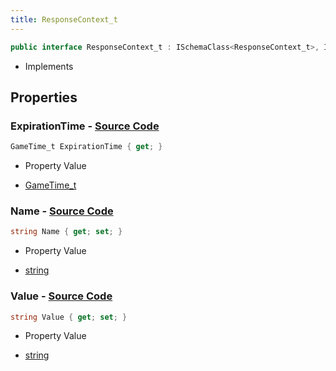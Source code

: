```yaml
---
title: ResponseContext_t
---
```


```csharp
public interface ResponseContext_t : ISchemaClass<ResponseContext_t>, ISchemaField, ISchemaClass, INativeHandle
```

- Implements

## Properties

### **ExpirationTime** - [Source Code](https://github.com/swiftly-solution/swiftlys2/blob/main/managed/src/SwiftlyS2.Generated/Schemas/Interfaces/ResponseContext_t.cs#L20)

```csharp
GameTime_t ExpirationTime { get; }
```

- Property Value

- [GameTime_t](/docs/api/shared/schemadefinitions/gametime_t)

### **Name** - [Source Code](https://github.com/swiftly-solution/swiftlys2/blob/main/managed/src/SwiftlyS2.Generated/Schemas/Interfaces/ResponseContext_t.cs#L16)

```csharp
string Name { get; set; }
```

- Property Value

- [string](https://learn.microsoft.com/dotnet/api/system.string)

### **Value** - [Source Code](https://github.com/swiftly-solution/swiftlys2/blob/main/managed/src/SwiftlyS2.Generated/Schemas/Interfaces/ResponseContext_t.cs#L18)

```csharp
string Value { get; set; }
```

- Property Value

- [string](https://learn.microsoft.com/dotnet/api/system.string)

